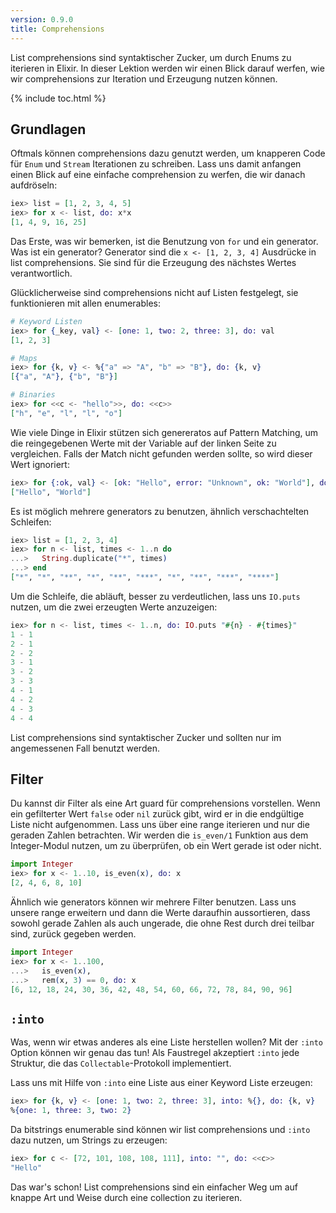 ```yaml
---
version: 0.9.0
title: Comprehensions
---
```


List comprehensions sind syntaktischer Zucker, um durch Enums zu iterieren in Elixir. In dieser Lektion werden wir einen Blick darauf werfen, wie wir comprehensions zur Iteration und Erzeugung nutzen können.

{% include toc.html %}

## Grundlagen

Oftmals können comprehensions dazu genutzt werden, um knapperen Code für `Enum` und `Stream` Iterationen zu schreiben. Lass uns damit anfangen einen Blick auf eine einfache comprehension zu werfen, die wir danach aufdröseln:

```elixir
iex> list = [1, 2, 3, 4, 5]
iex> for x <- list, do: x*x
[1, 4, 9, 16, 25]
```

Das Erste, was wir bemerken, ist die Benutzung von `for` und ein generator. Was ist ein generator? Generator sind die `x <- [1, 2, 3, 4]` Ausdrücke in list comprehensions. Sie sind für die Erzeugung des nächstes Wertes verantwortlich.

Glücklicherweise sind comprehensions nicht auf Listen festgelegt, sie funktionieren mit allen enumerables:

```elixir
# Keyword Listen
iex> for {_key, val} <- [one: 1, two: 2, three: 3], do: val
[1, 2, 3]

# Maps
iex> for {k, v} <- %{"a" => "A", "b" => "B"}, do: {k, v}
[{"a", "A"}, {"b", "B"}]

# Binaries
iex> for <<c <- "hello">>, do: <<c>>
["h", "e", "l", "l", "o"]
```

Wie viele Dinge in Elixir stützen sich genereratos auf Pattern Matching, um die reingegebenen Werte mit der Variable auf der linken Seite zu vergleichen. Falls der Match nicht gefunden werden sollte, so wird dieser Wert ignoriert:

```elixir
iex> for {:ok, val} <- [ok: "Hello", error: "Unknown", ok: "World"], do: val
["Hello", "World"]
```

Es ist möglich mehrere generators zu benutzen, ähnlich verschachtelten Schleifen:

```elixir
iex> list = [1, 2, 3, 4]
iex> for n <- list, times <- 1..n do
...>   String.duplicate("*", times)
...> end
["*", "*", "**", "*", "**", "***", "*", "**", "***", "****"]
```

Um die Schleife, die abläuft, besser zu verdeutlichen, lass uns `IO.puts` nutzen, um die zwei erzeugten Werte anzuzeigen:

```elixir
iex> for n <- list, times <- 1..n, do: IO.puts "#{n} - #{times}"
1 - 1
2 - 1
2 - 2
3 - 1
3 - 2
3 - 3
4 - 1
4 - 2
4 - 3
4 - 4
```

List comprehensions sind syntaktischer Zucker und sollten nur im angemessenen Fall benutzt werden.

## Filter

Du kannst dir Filter als eine Art guard für comprehensions vorstellen. Wenn ein gefilterter Wert `false` oder `nil` zurück gibt, wird er in die endgültige Liste nicht aufgenommen. Lass uns über eine range iterieren und nur die geraden Zahlen betrachten. Wir werden die `is_even/1` Funktion aus dem Integer-Modul nutzen, um zu überprüfen, ob ein Wert gerade ist oder nicht.

```elixir
import Integer
iex> for x <- 1..10, is_even(x), do: x
[2, 4, 6, 8, 10]
```

Ähnlich wie generators können wir mehrere Filter benutzen. Lass uns unsere range erweitern und dann die Werte daraufhin aussortieren, dass sowohl gerade Zahlen als auch ungerade, die ohne Rest durch drei teilbar sind, zurück gegeben werden.

```elixir
import Integer
iex> for x <- 1..100,
...>   is_even(x),
...>   rem(x, 3) == 0, do: x
[6, 12, 18, 24, 30, 36, 42, 48, 54, 60, 66, 72, 78, 84, 90, 96]
```

## `:into`

Was, wenn wir etwas anderes als eine Liste herstellen wollen? Mit der `:into` Option können wir genau das tun! Als Faustregel akzeptiert `:into` jede Struktur, die das `Collectable`-Protokoll implementiert.

Lass uns mit Hilfe von `:into` eine Liste aus einer Keyword Liste erzeugen:

```elixir
iex> for {k, v} <- [one: 1, two: 2, three: 3], into: %{}, do: {k, v}
%{one: 1, three: 3, two: 2}
```

Da bitstrings enumerable sind können wir list comprehensions und `:into` dazu nutzen, um Strings zu erzeugen:

```elixir
iex> for c <- [72, 101, 108, 108, 111], into: "", do: <<c>>
"Hello"
```

Das war's schon! List comprehensions sind ein einfacher Weg um auf knappe Art und Weise durch eine collection zu iterieren.
